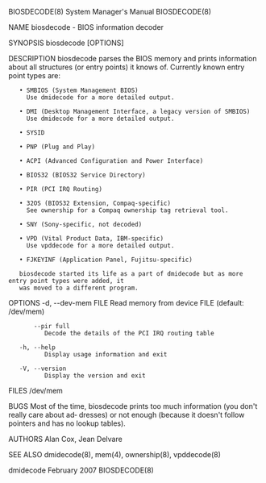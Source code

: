 BIOSDECODE(8)                           System Manager's Manual                          BIOSDECODE(8)

NAME
       biosdecode - BIOS information decoder

SYNOPSIS
       biosdecode [OPTIONS]

DESCRIPTION
       biosdecode parses the BIOS memory and prints information about all structures (or entry points)
       it knows of. Currently known entry point types are:

       • SMBIOS (System Management BIOS)
         Use dmidecode for a more detailed output.

       • DMI (Desktop Management Interface, a legacy version of SMBIOS)
         Use dmidecode for a more detailed output.

       • SYSID

       • PNP (Plug and Play)

       • ACPI (Advanced Configuration and Power Interface)

       • BIOS32 (BIOS32 Service Directory)

       • PIR (PCI IRQ Routing)

       • 32OS (BIOS32 Extension, Compaq-specific)
         See ownership for a Compaq ownership tag retrieval tool.

       • SNY (Sony-specific, not decoded)

       • VPD (Vital Product Data, IBM-specific)
         Use vpddecode for a more detailed output.

       • FJKEYINF (Application Panel, Fujitsu-specific)

       biosdecode started its life as a part of dmidecode but as more entry point types were added, it
       was moved to a different program.

OPTIONS
       -d, --dev-mem FILE
              Read memory from device FILE (default: /dev/mem)

           --pir full
              Decode the details of the PCI IRQ routing table

       -h, --help
              Display usage information and exit

       -V, --version
              Display the version and exit

FILES
       /dev/mem

BUGS
       Most  of  the  time,  biosdecode  prints  too much information (you don't really care about ad‐
       dresses) or not enough (because it doesn't follow pointers and has no lookup tables).

AUTHORS
       Alan Cox, Jean Delvare

SEE ALSO
       dmidecode(8), mem(4), ownership(8), vpddecode(8)

dmidecode                                    February 2007                               BIOSDECODE(8)

